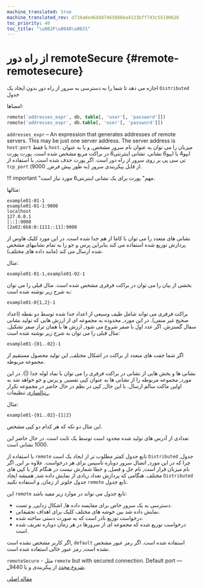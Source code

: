 ```yaml
---
machine_translated: true
machine_translated_rev: d734a8e46ddd7465886ba4133bff743c55190626
toc_priority: 40
toc_title: "\u062F\u0648\u0631"
---
```


# از راه دور remoteSecure {#remote-remotesecure}

اجازه می دهد تا شما را به دسترسی به سرور از راه دور بدون ایجاد یک `Distributed` جدول

امضاها:

``` sql
remote('addresses_expr', db, table[, 'user'[, 'password']])
remote('addresses_expr', db.table[, 'user'[, 'password']])
```

`addresses_expr` – An expression that generates addresses of remote servers. This may be just one server address. The server address is `host:port` یا فقط `host`. میزبان را می توان به عنوان نام سرور مشخص, و یا به عنوان ایپو4 یا ایپو6 نشانی. نشانی اینترنتی6 در براکت مربع مشخص شده است. پورت پورت تی سی پی بر روی سرور از راه دور است. اگر پورت حذف شده است, با استفاده از `tcp_port` از فایل پیکربندی سرور (به طور پیش فرض, 9000).

!!! important "مهم"
    پورت برای یک نشانی اینترنتی6 مورد نیاز است.

مثالها:

``` text
example01-01-1
example01-01-1:9000
localhost
127.0.0.1
[::]:9000
[2a02:6b8:0:1111::11]:9000
```

نشانی های متعدد را می توان با کاما از هم جدا شده است. در این مورد کلیک هاوس از پردازش توزیع شده استفاده می کند بنابراین پرس و جو را به تمام نشانیهای مشخص شده ارسال می کند (مانند داده های مختلف).

مثال:

``` text
example01-01-1,example01-02-1
```

بخشی از بیان را می توان در براکت فرفری مشخص شده است. مثال قبلی را می توان به شرح زیر نوشته شده است:

``` text
example01-0{1,2}-1
```

براکت فرفری می تواند شامل طیف وسیعی از اعداد جدا شده توسط دو نقطه (اعداد صحیح غیر منفی). در این مورد, محدوده به مجموعه ای از ارزش هایی که تولید نشانی سفال گسترش. اگر عدد اول با صفر شروع می شود, ارزش ها با همان تراز صفر تشکیل. مثال قبلی را می توان به شرح زیر نوشته شده است:

``` text
example01-{01..02}-1
```

اگر شما جفت های متعدد از براکت در اشکال مختلف, این تولید محصول مستقیم از مجموعه مربوطه.

نشانی ها و بخش هایی از نشانی در براکت فرفری را می توان با نماد لوله جدا (\|). در این مورد, مجموعه مربوطه را از نشانی ها به عنوان کپی تفسیر, و پرس و جو خواهد شد به اولین ماکت سالم ارسال. با این حال, کپی در نظم در حال حاضر در مجموعه تکرار [\_تبالسازی](../../operations/settings/settings.md) تنظیمات.

مثال:

``` text
example01-{01..02}-{1|2}
```

این مثال دو تکه که هر کدام دو کپی مشخص.

تعدادی از آدرس های تولید شده محدود است توسط یک ثابت است. در حال حاضر این 1000 نشانی است.

با استفاده از `remote` تابع جدول کمتر مطلوب تر از ایجاد یک است `Distributed` جدول, چرا که در این مورد, اتصال سرور دوباره تاسیس برای هر درخواست. علاوه بر این, اگر نام میزبان قرار است, نام حل و فصل, و خطا شمارش نیست در هنگام کار با کپی های مختلف. هنگامی که پردازش تعداد زیادی از نمایش داده شد, همیشه ایجاد `Distributed` جدول جلوتر از زمان, و استفاده نکنید `remote` تابع جدول.

این `remote` تابع جدول می تواند در موارد زیر مفید باشد:

-   دسترسی به یک سرور خاص برای مقایسه داده ها, اشکال زدایی, و تست.
-   نمایش داده شد بین خوشه های مختلف کلیک برای اهداف تحقیقاتی.
-   درخواست توزیع نادر است که به صورت دستی ساخته شده.
-   درخواست توزیع شده که مجموعه ای از سرورها در هر زمان دوباره تعریف شده است.

اگر کاربر مشخص نشده است, `default` استفاده شده است.
اگر رمز عبور مشخص نشده است, رمز عبور خالی استفاده شده است.

`remoteSecure` - مثل `remote` but with secured connection. Default port — [\_شروع مجدد](../../operations/server_configuration_parameters/settings.md#server_configuration_parameters-tcp_port_secure) از پیکربندی و یا 9440.

[مقاله اصلی](https://clickhouse.tech/docs/en/query_language/table_functions/remote/) <!--hide-->
